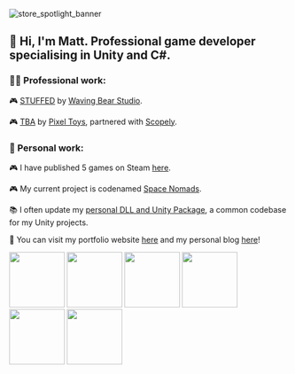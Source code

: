 ![store_spotlight_banner](https://github.com/user-attachments/assets/227e2390-ef4f-4706-b455-ea21322ceb65)

## 👋 Hi, I'm Matt. Professional game developer specialising in Unity and C#.

### 👨‍💻 Professional work:

🎮 [STUFFED](https://store.steampowered.com/app/1243200/) by [Waving Bear Studio](https://www.wavingbearstudio.com/).

🎮 [TBA](https://media.makeameme.org/created/mind-your-business-5df54c6dfd.jpg) by [Pixel Toys](https://pixeltoys.com/), partnered with [Scopely](https://www.scopely.com/).

### 🎨 Personal work:

🎮 I have published 5 games on Steam [here](https://store.steampowered.com/curator/33022111).

🎮 My current project is codenamed [Space Nomads](https://matthewvaleblog.wordpress.com/current-project/).

📚 I often update my [personal DLL and Unity Package](https://github.com/MattVale1/RPSLib), a common codebase for my Unity projects.

💼 You can visit my portfolio website [here](https://www.matthewvale.me/) and my personal blog [here](https://matthewvaleblog.wordpress.com/)!

<img src="https://github.com/user-attachments/assets/d9e2f1b2-1eca-4ed8-903a-763bb7b63dda" width="100" height="100">
<img src="https://github.com/user-attachments/assets/9f1989e4-e5be-4d13-b787-8280b462872b" width="100" height="100">
<img src="https://github.com/user-attachments/assets/8ee1413e-24fe-46e7-b802-bc3ec7b2f24b" width="100" height="100">
<img src="https://github.com/user-attachments/assets/b51ee93d-d3ce-4a00-b798-b32112197bc3" width="100" height="100">
<img src="https://github.com/user-attachments/assets/bd48448e-03ec-49ea-ad0a-04b2099aa23f" width="100" height="100">
<img src="https://github.com/user-attachments/assets/e2c3208a-6329-4fad-91f9-953d05be4b9c" width="100" height="100">
